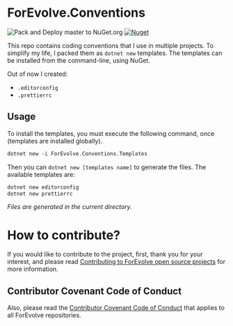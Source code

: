 # ForEvolve.Conventions

![Pack and Deploy master to NuGet.org](https://github.com/ForEvolve/ForEvolve.Conventions/workflows/Pack%20and%20Deploy%20master%20to%20NuGet.org/badge.svg)
[![Nuget](https://img.shields.io/nuget/v/ForEvolve.Conventions.Templates)](https://www.nuget.org/packages/ForEvolve.Conventions.Templates)

This repo contains coding conventions that I use in multiple projects. To simplify my life, I packed them as `dotnet new` templates. The templates can be installed from the command-line, using NuGet.

Out of now I created:

-   `.editorconfig`
-   `.prettierrc`

## Usage

To install the templates, you must execute the following command, once (templates are installed globally).

```xml
dotnet new -i ForEvolve.Conventions.Templates
```

Then you can `dotnet new [templates name]` to generate the files. The available templates are:

```bash
dotnet new editorconfig
dotnet new prettierrc
```

_Files are generated in the current directory._

# How to contribute?

If you would like to contribute to the project, first, thank you for your interest, and please read [Contributing to ForEvolve open source projects](https://github.com/ForEvolve/ForEvolve.Conventions/tree/master/CONTRIBUTING.md) for more information.

## Contributor Covenant Code of Conduct

Also, please read the [Contributor Covenant Code of Conduct](https://github.com/ForEvolve/ForEvolve.Conventions/tree/master/CODE_OF_CONDUCT.md) that applies to all ForEvolve repositories.
